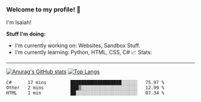 
### Welcome to my profile! 👋
I'm Isaiah! 

**Stuff I'm doing:**

 - I'm currently working on: Websites, Sandbox Stuff. 
  - I'm currently learning: Python, HTML, CSS, C#
📈 Stats:
-----




[![Anurag's GitHub stats](https://github-readme-stats.vercel.app/api?username=accurateisaiah)](https://github.com/anuraghazra/github-readme-stats) 
[![Top Langs](https://github-readme-stats.vercel.app/api/top-langs/?username=accurateisaiah)](https://github.com/anuraghazra/github-readme-stats)
<!--START_SECTION:waka-->
```text
C#      17 mins         ███████████████████░░░░░░   75.97 % 
Other   2 mins          ███▒░░░░░░░░░░░░░░░░░░░░░   12.99 % 
HTML    1 min           ██░░░░░░░░░░░░░░░░░░░░░░░   07.34 % 
```
<!--END_SECTION:waka-->



